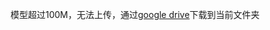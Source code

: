 模型超过100M，无法上传，通过[google drive](https://drive.google.com/file/d/1OYR1J2GXE90Zu2gVU5xc0t0P_UmKH7ID/view)下载到当前文件夹